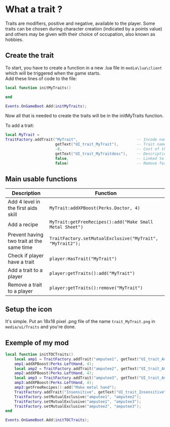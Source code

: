 # What a trait ? 
Traits are modifiers, positive and negative, available to the player. Some traits can be chosen during character creation (indicated by a points value) and others may be given with their choice of occupation, also known as hobbies.

## Create the trait
To start, you have to create a function in a new .lua file in `media\lua\client` which will be triggered when the game starts.  
Add these lines of code to the file:
```lua
local function initMyTraits()

end

Events.OnGameBoot.Add(initMyTraits);
```

Now all that is needed to create the traits will be in the initMyTraits function.  

To add a trait:  
```lua
local MyTrait = 
TraitFactory.addTrait("MyTrait",                          -- Incode name to refere that trait
                      getText("UI_trait_MyTrait"),        -- Trait name in game
                      -8,                                 -- Cost of the trait, can be positive or negative
                      getText("UI_trait_MyTraitdesc"),    -- Description of the trait
                      false,                              -- Linked to prof, seems to not be used
                      false)                              -- Remove for MP server 
 ```
 
## Main usable functions
| Description  | Function |
| ------------- | ------------- |
| Add 4 level in the first aids skill  | `MyTrait:addXPBoost(Perks.Doctor, 4)`  |
| Add a recipe | `MyTrait:getFreeRecipes():add("Make Small Metal Sheet")` |
| Prevent having two trait at the same time | `TraitFactory.setMutualExclusive("MyTrait", "MyTrait2");` |
| Check if player have a trait | `player:HasTrait("MyTrait")` |
| Add a trait to a player | `player:getTraits():add("MyTrait")` |
| Remove a trait to a player | `player:getTraits():remove("MyTrait")` |

## Setup the icon
It's simple. Put an 18x18 pixel .png file of the name `trait_MyTrait.png` in `media/ui/Traits` and you're done.

## Exemple of my mod
```lua
local function initTOCTraits()
    local amp1 = TraitFactory.addTrait("amputee1", getText("UI_trait_Amputee1"), -8, getText("UI_trait_Amputee1desc"), false, false);
    amp1:addXPBoost(Perks.LeftHand, 4);
    local amp2 = TraitFactory.addTrait("amputee2", getText("UI_trait_Amputee2"), -10, getText("UI_trait_Amputee2desc"), false, false);
    amp2:addXPBoost(Perks.LeftHand, 4);
    local amp3 = TraitFactory.addTrait("amputee3", getText("UI_trait_Amputee3"), -20, getText("UI_trait_Amputee3desc"), false, false);
    amp3:addXPBoost(Perks.LeftHand, 4);
    amp3:getFreeRecipes():add("Make metal hand");
    TraitFactory.addTrait("Insensitive", getText("UI_trait_Insensitive"), 6, getText("UI_trait_Insensitivedesc"), false, false);
    TraitFactory.setMutualExclusive("amputee1", "amputee2");
    TraitFactory.setMutualExclusive("amputee1", "amputee3");
    TraitFactory.setMutualExclusive("amputee2", "amputee3");
end

Events.OnGameBoot.Add(initTOCTraits);
```
